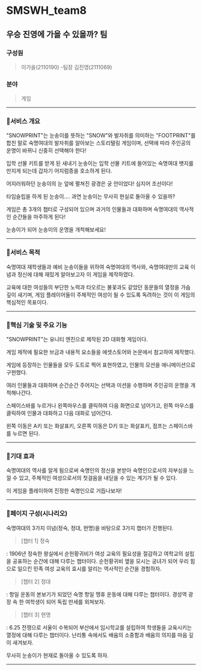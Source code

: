 # SMSWH_team8

## 우승 진영에 가을 수 있을까? 팀
### 구성원 
> 이가을(2110190) -팀장 
> 김진영(2111069)

### 분야
> 게임
--------------------
### 🔸서비스 개요 

"SNOWPRINT"는 눈송이를 뜻하는 "SNOW"와 발자취를 의미하는 "FOOTPRINT"를 합친 말로 숙명여대의 발자취를 알아보는 스토리텔링 게임이며, 선택에 따라 주인공의 운명이 바뀌니 신중히 선택해야 한다!

입학 선물 키트를 받게 된 새내기 눈송이는 입학 선물 키트에 들어있는 숙명여대 뱃지를 만지게 되는데 갑자기 어지럼증을 호소하게 된다.

어지러워하던 눈송이의 눈 앞에 펼쳐진 광경은 궁 안이었다! 심지어 조선이다!

타임슬립을 하게 된 눈송이.... 과연 눈송이는 무사히 현실로 돌아올 수 있을까?

게임은 총 3개의 챕터로 구성되어 있으며 과거의 인물들과 대화하며 숙명여대의 역사적인 순간들을 마주하게 된다!

눈송이가 되어 눈송이의 운명을 개척해보세요!

-------------------

### 🔸서비스 목적
숙명여대 재학생들과 예비 눈송이들을 위하여 숙명여대의 역사와, 숙명여대만의 교육 이념과 정신에 대해 재밌게 알아보고자 이 게임을 제작하였다.

교육에 대한 여성들의 부단한 노력과 타오르는 불꽃과도 같았던 동문들의 열정을 가슴 깊이 새기며, 게임 플레이어들이 주체적인 여성이 될 수 있도록 독려하는 것이 이 게임의 핵심적인 목표이다.

--------------------

### 🔸핵심 기술 및 주요 기능 
"SNOWPRINT"는 유니티 엔진으로 제작된 2D 대화형 게임이다.

게임 제작에 필요한 브금과 내용적 요소들을 에셋스토어와 논문에서 참고하여 제작했다.

게임에 등장하는 인물들을 모두 도트로 찍어 표현하였고, 인물의 모션을 애니메이션으로 구현했다.

여러 인물들과 대화하며 순간순간 주어지는 선택과 미션을 수행하며 주인공의 운명을 개척해나간다.

스페이스바를 누르거나 왼쪽마우스를 클릭하여 다음 화면으로 넘어가고, 왼쪽 마우스를 클릭하여 인물과 대화하고 다음 대화로 넘어간다. 

왼쪽 이동은 A키 또는 화살표키, 오른쪽 이동은 D키 또는 화살표키, 점프는 스페이스바를 누르면 된다.

------------------------

### 🔸기대 효과
숙명여대의 역사를 알게 됨으로써 숙명인의 정신을 본받아 숙명인으로서의 자부심을 느낄 수 있고, 주체적인 여성으로서의 첫걸음을 내딛을 수 있는 계기가 될 수 있다.

이 게임을 플레이하여 진정한 숙명인으로 거듭나보자!

--------------------------------

### 🔸페이지 구성(시나리오)
숙명여대의 3가지 이념(정숙, 정대, 현명)을 바탕으로 3가지 챕터가 진행된다.

> [챕터 1] 정숙

: 1906년 정숙한 왕실에서 순헌황귀비가 여성 교육의 필요성을 절감하고 여학교의 설립을 공표하는 순간에 대해 다루는 챕터이다. 순헌황귀비 옆을 모시는 궁녀가 되어 우리 힘으로 일으킨 민족 여성 교육의 효시를 알리는 역사적인 순간을 경험하자.

> [챕터 2] 정대

: 항일 운동의 본보기가 되었던 숙명 항일 맹휴 운동에 대해 다루는 챕터이다. 경성역 광장 속 한 여학생이 되어 독립 만세를 외쳐보자.

> [챕터 3] 현명

: 6.25 전쟁으로 서울이 수복되어 부산에서 임시학교를 설립하여 학생들을 교육시키는 열정에 대해 다루는 챕터이다. 난리통 속에서도 배움의 소중함과 배움의 의지를 마음 깊이 새겨보자.

무사히 눈송이가 현재로 돌아올 수 있도록 하자.

---------------------------------------
